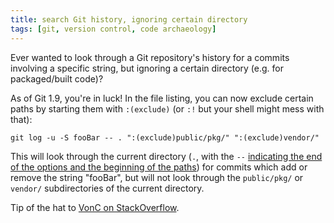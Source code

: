 ```yaml
---
title: search Git history, ignoring certain directory
tags: [git, version control, code archaeology]
---
```


Ever wanted to look through a Git repository's history for a commits involving a specific string, but ignoring a certain directory (e.g. for packaged/built code)?

As of Git 1.9, you're in luck! In the file listing, you can now exclude certain paths by starting them with `:(exclude)` (or `:!` but your shell might mess with that):

```shell
git log -u -S fooBar -- . ":(exclude)public/pkg/" ":(exclude)vendor/"
```

This will look through the current directory (`.`, with the `--` [indicating the end of the options and the beginning of the paths](http://unix.stackexchange.com/a/11382/48320)) for commits which add or remove the string "fooBar", but will not look through the `public/pkg/` or `vendor/` subdirectories of the current directory.

Tip of the hat to [VonC on StackOverflow](http://stackoverflow.com/a/21079437/303896).
